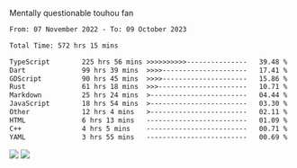 Mentally questionable touhou fan



<!--START_SECTION:waka-->

```txt
From: 07 November 2022 - To: 09 October 2023

Total Time: 572 hrs 15 mins

TypeScript        225 hrs 56 mins >>>>>>>>>>---------------   39.48 %
Dart              99 hrs 39 mins  >>>>---------------------   17.41 %
GDScript          90 hrs 45 mins  >>>>---------------------   15.86 %
Rust              61 hrs 18 mins  >>>----------------------   10.71 %
Markdown          25 hrs 24 mins  >------------------------   04.44 %
JavaScript        18 hrs 54 mins  >------------------------   03.30 %
Other             12 hrs 4 mins   >------------------------   02.11 %
HTML              6 hrs 13 mins   -------------------------   01.09 %
C++               4 hrs 5 mins    -------------------------   00.71 %
YAML              3 hrs 55 mins   -------------------------   00.69 %
```

<!--END_SECTION:waka-->

![](https://posei.me/horse_going_hard.gif)
![](https://posei.me/horse_going_hard.gif)
